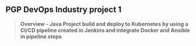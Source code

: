 ## PGP DevOps Industry project 1
> **Overview - Java Project build and deploy to Kubernetes by using a CI/CD pipeline created in Jenkins and integrate Docker and Ansible in pipeline steps**
